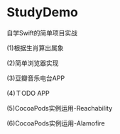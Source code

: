 # StudyDemo
自学Swift的简单项目实战

(1)根据生肖算出属象

(2)简单浏览器实现

(3)豆瓣音乐电台APP

(4)ＴODO APP

(5)CocoaPods实例运用-Reachability

(6)CocoaPods实例运用-Alamofire